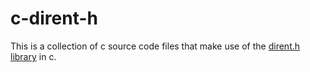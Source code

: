 # c-dirent-h

This is a collection of c source code files that make use of the [dirent.h library](https://pubs.opengroup.org/onlinepubs/7908799/xsh/dirent.h.html) in c.